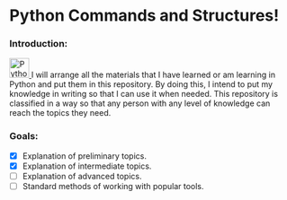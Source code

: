 # Python Commands and Structures!

### Introduction:

<a href="https://www.python.org/" target="_blank"> <img src="https://www.vectorlogo.zone/logos/python/python-icon.svg" alt="Python" width="35" height="35"/> </a> I will arrange all the materials that I have learned or am learning in Python and put them in this repository.
By doing this, I intend to put my knowledge in writing so that I can use it when needed.
This repository is classified in a way so that any person with any level of knowledge can reach the topics they need.

### Goals:

- [x] Explanation of preliminary topics.
- [x] Explanation of intermediate topics.
- [ ] Explanation of advanced topics.
- [ ] Standard methods of working with popular tools.
